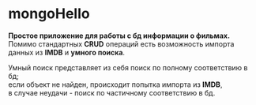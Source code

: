 # mongoHello
**Простое приложение для работы с бд информации о фильмах.**  
Помимо стандартных **CRUD** операций есть возможность импорта данных из **IMDB** и __умного поиска__.

Умный поиск представляет из себя поиск по полному соответствию в бд;  
если объект не найден, происходит попытка импорта из **IMDB**,  
в случае неудачи - поиск по частичному соответствию в бд.
